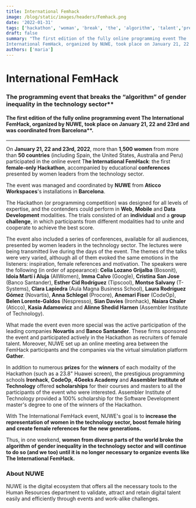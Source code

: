 ```yaml
---
title: International Femhack
image: /blog/static/images/headers/Femhack.png
date: '2022-01-31'
tags: ['hackathon', 'woman', 'break', 'the', 'algorithm', 'talent','press-release']
draft: false
summary: "The first edition of the fully online programming event The 
International FemHack, organized by NUWE, took place on January 21, 22 and 23rd and was coordinated from Barcelona"
authors: ['maria']
---
```


# International FemHack

### The programming event that breaks the “algorithm” of gender inequality in the technology sector\*\*

#### The first edition of the fully online programming event The International FemHack, organized by NUWE, took place on January 21, 22 and 23rd and was coordinated from Barcelona\*\*.

---

On **January 21, 22 and 23rd, 2022**, more than **1,500 women** from more than **50 countries** (including Spain, the United States, Australia and Peru) participated in the online event T**he International FemHack**: the first **female-only Hackathon**, accompanied by educational **conferences** presented by women leaders from the technology sector.

The event was managed and coordinated by **NUWE** from **Aticco Workspaces**'s installations in **Barcelona**.

The Hackathon (or programming competition) was designed for all levels of expertise, and the contenders could perform in **Web**, **Mobile** and **Data Development** modalities. The trials consisted of an **individual** and a **group challenge**, in which participants from different modalities had to unite and cooperate to achieve the best score.

The event also included a series of conferences, available for all audiences, presented by women leaders in the technology sector. The lectures were being transmitted live during the days of the event. The themes of the talks were very varied, although all of them evoked the same emotions in the listeners: inspiration, female references and motivation. The speakers were the following (in order of appearance): **Celia Lozano Grijalba** (Bosonit), **Idoia Martí i Aluja** (AllWomen), **Imma Calvo** (Google), **Cristina San Jose** (Banco Santander), **Esther Cid Rodríguez** (Tipscool), **Montse Salvany** (T-Systems), **Clara Lapiedra** (Aula Magna Business School), **Laura Rodríguez Gómez** (Novartis), **Anna Schlegel** (Procore), **Anemari Fiser** (CodeOp), **Belen Lorente-Galdos** (Nespresso), **Sian Davies** (Ironhack), **Naiara Chaler** (Aticco), **Kasia Adamowicz** and **Alinne Shedid Harnen** (Assembler Institute of Technology).

What made the event even more special was the active participation of the leading companies **Novartis** and **Banco Santander**. These firms sponsored the event and participated actively in the Hackathon as recruiters of female talent. Moreover, NUWE set up an online meeting area between the FemHack participants and the companies via the virtual simulation platform **Gather**.

In addition to numerous **prizes** for the **winners** of each modality of the Hackathon (such as a 23.8" Huawei screen), the prestigious programming schools **Ironhack**, **CodeOp**, **4Geeks Academy** and **Assembler Institute of Technology** offered **scholarships** for their courses and masters to all the participants of the event who were interested. Assembler Institute of Technology provided a 100% scholarship for the Software Development master's degree to one of the winners of the Hackathon.

With The International FemHack event, NUWE's goal is to **increase the representation of women in the technology sector, boost female hiring and create female references for the new generations.**

Thus, in one weekend, **women from diverse parts of the world broke the algorithm of gender inequality in the technology sector and will continue to do so (and we too) until it is no longer necessary to organize events like The International FemHack.**

### About NUWE

NUWE is the digital ecosystem that offers all the necessary tools to the Human Resources department to validate, attract and retain digital talent easily and efficiently through events and work-alike challenges.
